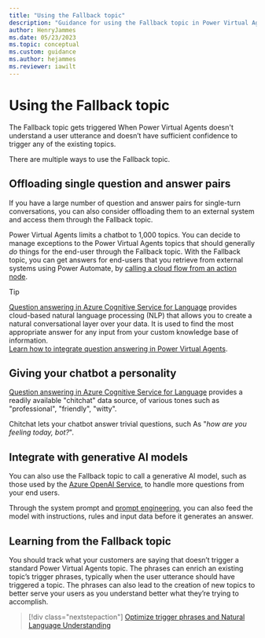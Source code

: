 ```yaml
---
title: "Using the Fallback topic"
description: "Guidance for using the Fallback topic in Power Virtual Agents"
author: HenryJammes
ms.date: 05/23/2023
ms.topic: conceptual
ms.custom: guidance
ms.author: hejammes
ms.reviewer: iawilt
---
```


# Using the Fallback topic

The Fallback topic gets triggered When Power Virtual Agents doesn't understand a user utterance and doesn’t have sufficient confidence to trigger any of the existing topics.

There are multiple ways to use the Fallback topic.

## Offloading single question and answer pairs

If you have a large number of question and answer pairs for single-turn conversations, you can also consider offloading them to an external system and access them through the Fallback topic.

Power Virtual Agents limits a chatbot to 1,000 topics. You can decide to manage exceptions to the Power Virtual Agents topics that should generally _do_ things for the end-user through the Fallback topic. With the Fallback topic, you can get answers for end-users that you retrieve from external systems using Power Automate, by [calling a cloud flow from an action node](/power-virtual-agents/advanced-use-flow).

> [!TIP]
> [Question answering in Azure Cognitive Service for Language](/azure/cognitive-services/language-service/question-answering/overview) provides cloud-based natural language processing (NLP) that allows you to create a natural conversational layer over your data. It is used to find the most appropriate answer for any input from your custom knowledge base of information.  
> [Learn how to integrate question answering in Power Virtual Agents](/power-virtual-agents/integrate-with-question-answering).

## Giving your chatbot a personality

[Question answering in Azure Cognitive Service for Language](/azure/cognitive-services/language-service/question-answering/overview) provides a readily available "chitchat" data source, of various tones such as "professional", "friendly", "witty".

Chitchat lets your chatbot answer trivial questions, such As "_how are you feeling today, bot?_".

## Integrate with generative AI models

You can also use the Fallback topic to call a generative AI model, such as those used by the [Azure OpenAI Service](/azure/cognitive-services/openai/overview), to handle more questions from your end users.

Through the system prompt and [prompt engineering](/azure/cognitive-services/openai/concepts/prompt-engineering), you can also feed the model with instructions, rules and input data before it generates an answer.

## Learning from the Fallback topic

You should track what your customers are saying that doesn’t trigger a standard Power Virtual Agents topic. The phrases can enrich an existing topic’s trigger phrases, typically when the user utterance should have triggered a topic. The phrases can also lead to the creation of new topics to better serve your users as you understand better what they’re trying to accomplish.

> [!div class="nextstepaction"]
> [Optimize trigger phrases and Natural Language Understanding](trigger-phrases-best-practices.md)
